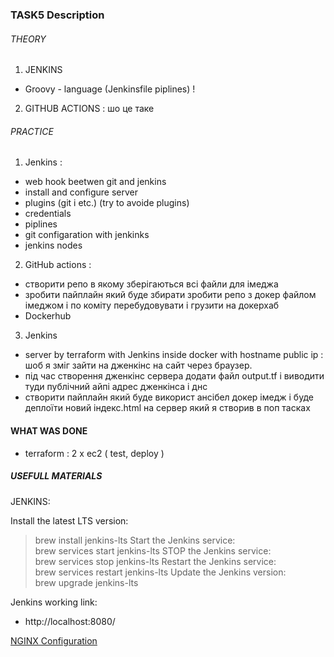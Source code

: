 ### TASK5 Description

###### THEORY
1. JENKINS
  - Groovy - language  (Jenkinsfile piplines) ! 
2. GITHUB ACTIONS : шо це таке

###### PRACTICE
1. Jenkins : 
 - web hook beetwen git and jenkins  
 - install and configure server
 - plugins (git i etc.)  (try to avoide plugins)
 - credentials
 - piplines  
 - git configaration with jenkinks
 - jenkins nodes 

2. GitHub actions : 
- створити репо в якому зберігаються всі файли для імеджа 
- зробити пайплайн який буде збирати зробити репо з докер файлом імеджом і по коміту перебудовувати і грузити на докерхаб
- Dockerhub 

3. Jenkins
- server by terraform with Jenkins inside docker with hostname public ip : шоб я зміг зайти на дженкінс на сайт через браузер.
- під час створення дженкінс сервера додати файл output.tf і виводити туди публічний айпі адрес дженкінса і днс 
- створити пайплайн який буде використ ансібел докер імедж і буде деплоїти новий індекс.html на сервер який я створив в поп тасках 


#### WHAT WAS DONE

- terraform : 2 x ec2 ( test, deploy )


##### USEFULL MATERIALS

JENKINS: 

Install the latest LTS version:  
  > brew install jenkins-lts
Start the Jenkins service:  
  > brew services start jenkins-lts
STOP the Jenkins service:  
  > brew services stop jenkins-lts
Restart the Jenkins service:  
  > brew services restart jenkins-lts
Update the Jenkins version:  
  > brew upgrade jenkins-lts

Jenkins working link:   
- http://localhost:8080/

[NGINX Configuration](https://ubuntu.com/tutorials/install-and-configure-nginx#1-overview)